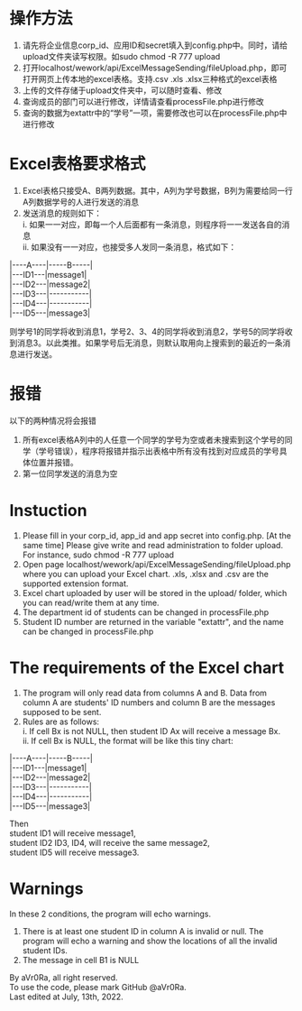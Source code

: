 # 操作方法

1. 请先将企业信息corp_id、应用ID和secret填入到config.php中。同时，请给upload文件夹读写权限。如sudo chmod -R 777 upload
2. 打开localhost/wework/api/ExcelMessageSending/fileUpload.php，即可打开网页上传本地的excel表格。支持.csv .xls .xlsx三种格式的excel表格
3. 上传的文件存储于upload文件夹中，可以随时查看、修改
4. 查询成员的部门可以进行修改，详情请查看processFile.php进行修改
5. 查询的数据为extattr中的“学号”一项，需要修改也可以在processFile.php中进行修改

# Excel表格要求格式
1. Excel表格只接受A、B两列数据。其中，A列为学号数据，B列为需要给同一行A列数据学号的人进行发送的消息
2. 发送消息的规则如下： <br />
i. 如果一一对应，即每一个人后面都有一条消息，则程序将一一发送各自的消息 <br />
ii. 如果没有一一对应，也接受多人发同一条消息，格式如下： <br />

|----A----|-----B-----| <br />
|---ID1---|message1| <br />
|---ID2---|message2| <br />
|---ID3---|-----------| <br />
|---ID4---|-----------| <br />
|---ID5---|message3| <br />


则学号1的同学将收到消息1，学号2、3、4的同学将收到消息2，学号5的同学将收到消息3。以此类推。如果学号后无消息，则默认取用向上搜索到的最近的一条消息进行发送。

# 报错
以下的两种情况将会报错
1. 所有excel表格A列中的人任意一个同学的学号为空或者未搜索到这个学号的同学（学号错误），程序将报错并指示出表格中所有没有找到对应成员的学号具体位置并报错。
2. 第一位同学发送的消息为空

# Instuction

1. Please fill in your corp_id, app_id and app secret into config.php. 
[At the same time] Please give write and read administration to folder upload. For instance, sudo chmod -R 777 upload
2. Open page localhost/wework/api/ExcelMessageSending/fileUpload.php where you can upload your Excel chart. .xls, .xlsx and .csv are the supported extension format.
3. Excel chart uploaded by user will be stored in the upload/ folder, which you can read/write them at any time.
4. The department id of students can be changed in processFile.php
5. Student ID number are returned in the variable "extattr", and the name can be changed in processFile.php

# The requirements of the Excel chart
1. The program will only read data from columns A and B. Data from column A are students' ID numbers and column B are the messages supposed to be sent.
2. Rules are as follows: <br />
i. If cell Bx is not NULL, then student ID Ax will receive a message Bx. <br />
ii. If cell Bx is NULL, the format will be like this tiny chart: <br />

|----A----|-----B-----| <br />
|---ID1---|message1| <br />
|---ID2---|message2| <br />
|---ID3---|-----------| <br />
|---ID4---|-----------| <br />
|---ID5---|message3| <br />

Then <br />
student ID1 will receive message1,  <br />
student ID2 ID3, ID4, will receive the same message2, <br />
student ID5 will receive message3. <br />

# Warnings
In these 2 conditions, the program will echo warnings.
1. There is at least one student ID in column A is invalid or null. The program will echo a warning and show the locations of all the invalid student IDs.
2. The message in cell B1 is NULL


By aVr0Ra, all right reserved. <br />
To use the code, please mark GitHub @aVr0Ra. <br />
Last edited at July, 13th, 2022.


